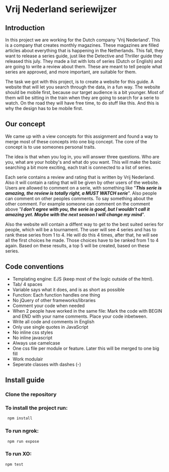 # Vrij Nederland seriewijzer

## Introduction
In this project we are working for the Dutch company 'Vrij Nederland'. This is a company that creates monthly magazines. These magazines are filled articles about everything that is happening in the Netherlands.
This fall, they want to release a series guide, just like the Detective and Thriller guide they released this july. They made a list with lots of series (Dutch or English) and are going to write a review about them. These are meant to tell people what series are approved, and more important, are suitable for them.

The task we got with this project, is to create a website for this guide. A website that will let you search through the data, in a fun way. The website should be mobile first, because our target audience is a bit younger. Most of them will be sitting in the train when they are going to search for a serie to watch. On the road they will have free time, to do stuff like this. And this is why the design has to be mobile first.

## Our concept
We came up with a view concepts for this assignment and found a way to merge most of these concepts into one big concept. The core of the concept is to use someones personal traits.

The idea is that when you log in, you will answer three questions. Who are you, what are your hobby's and what do you want. This will make the basic searching a bit more exciting, each trait is connected to a list of series.

Each serie contains a review and rating that is written by Vrij Nederland. Also it will contain a rating that will be given by other users of the website. Users are allowed to comment on a serie, with something like "***This serie is amazing, the review is totally right, a MUST WATCH serie***". Also people can comment on other peoples comments. To say something about the other comment. For example someone can comment on the comment above "***I don't agree with you, the serie is good, but I wouldn't call it amazing yet. Maybe with the next season I will change my mind***".

Also the website will contain a diffent way to get to the best suited series for people, which will be a tournament. The user will see 4 series and has to rank these series from 1 to 4. He will do this 4 times, after that, he will see all the first choices he made. Those choices have to be ranked from 1 to 4 again. Based on these results, a top 5 will be created, based on these series.

## Code conventions
- Templating engine: EJS (keep most of the logic outside of the html).
- Tab/ 4 spaces
- Variable says what it does, and is as short as possible
- Function: Each function handles one thing
- No jQuery of other frameworks/libraries
- Comment your code when needed
- When 2 people have worked in the same file: Mark the code with BEGIN and END with your name comments. Place your code inbetween.
- Write all code and comments in English
- Only use single quotes in JavaScript
- No inline css styles
- No inline javascript
- Always use camelcase
- One css file per module or feature. Later this will be merged to one big fill
- Work modulair
- Seperate classes with dashes (-)

## Install guide

### Clone the repository


### To install the project run:

```
 npm install

```

### To run ngrok:
```
 npm run expose

```

### To run XO:

```
npm test
```
